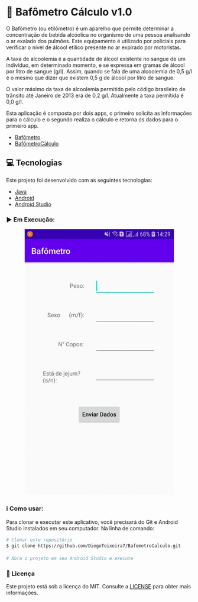 # :beer: Bafômetro Cálculo v1.0
O Bafômetro (ou etilômetro) é um aparelho que permite determinar a
concentração de bebida alcóolica no organismo de uma pessoa analisando o ar
exalado dos pulmões. Este equipamento é utilizado por policiais para verificar o nível
de álcool etílico presente no ar expirado por motoristas.

A taxa de alcoolemia é a quantidade de álcool existente no sangue de um
indivíduo, em determinado momento, e se expressa em gramas de álcool por litro de
sangue (g/l). Assim, quando se fala de uma alcoolemia de 0,5 g/l é o mesmo que dizer
que existem 0,5 g de álcool por litro de sangue.

O valor máximo da taxa de alcoolemia permitido pelo código brasileiro de
trânsito até Janeiro de 2013 era de 0,2 g/l. Atualmente a taxa permitida é 0,0 g/l.

Esta aplicação é composta por dois apps, o primeiro solicita as informações para o cálculo
e o segundo realiza o cálculo e retorna os dados para o primeiro app.

+ [Bafômetro](https://github.com/DiegoTeixeira7/Bafometro.git)
+ [BafômetroCálculo](https://github.com/DiegoTeixeira7/BafometroCalculo.git)

## :computer: Tecnologias

Este projeto foi desenvolvido com as seguintes tecnologias:

-  [Java](https://www.java.com/pt-BR/)
-  [Android](https://developer.android.com/docs)
-  [Android Studio](https://developer.android.com/studio)

### :arrow_forward: Em Execução:

<p align="center">
 <img alt="Demonstração Bafometro" src="bafometro.gif" width="404px" heigth="720px">
</p>

### :information_source: Como usar:

Para clonar e executar este aplicativo, você precisará do Git e Android Studio instalados em seu computador. Na linha de comando:

```bash
# Clonar este repositório
$ git clone https://github.com/DiegoTeixeira7/BafometroCalculo.git

# Abra o projeto em seu Android Studio e execute

```

### :memo: Licença
Este projeto está sob a licença do MIT. Consulte a [LICENSE](https://github.com/DiegoTeixeira7/BafometroCalculo/blob/master/LICENSE) para obter mais informações.
